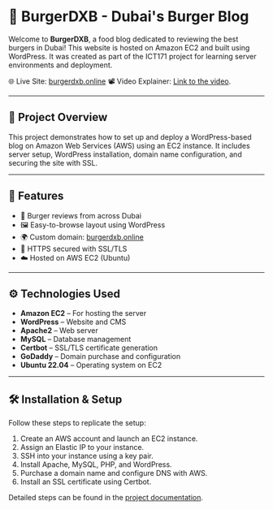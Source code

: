 # 🍔 BurgerDXB - Dubai's Burger Blog

Welcome to **BurgerDXB**, a food blog dedicated to reviewing the best burgers in Dubai! This website is hosted on Amazon EC2 and built using WordPress. It was created as part of the ICT171 project for learning server environments and deployment.

🌐 Live Site: [burgerdxb.online](https://burgerdxb.online)
📽️ Video Explainer: [Link to the video](https://youtu.be/Cbh0l2Fs9ZM).

---

## 📌 Project Overview

This project demonstrates how to set up and deploy a WordPress-based blog on Amazon Web Services (AWS) using an EC2 instance. It includes server setup, WordPress installation, domain name configuration, and securing the site with SSL.

---

## 🚀 Features

- 🍔 Burger reviews from across Dubai
- 🖼️ Easy-to-browse layout using WordPress
- 🌍 Custom domain: [burgerdxb.online](https://burgerdxb.online)
- 🔐 HTTPS secured with SSL/TLS
- ☁️ Hosted on AWS EC2 (Ubuntu)

---

## ⚙️ Technologies Used

- **Amazon EC2** – For hosting the server
- **WordPress** – Website and CMS
- **Apache2** – Web server
- **MySQL** – Database management
- **Certbot** – SSL/TLS certificate generation
- **GoDaddy** – Domain purchase and configuration
- **Ubuntu 22.04** – Operating system on EC2

---

## 🛠️ Installation & Setup

Follow these steps to replicate the setup:

1. Create an AWS account and launch an EC2 instance.
2. Assign an Elastic IP to your instance.
3. SSH into your instance using a key pair.
4. Install Apache, MySQL, PHP, and WordPress.
5. Purchase a domain name and configure DNS with AWS.
6. Install an SSL certificate using Certbot.

Detailed steps can be found in the [project documentation](./35548251_ICT171_DOCUMENTATION.pdf).


